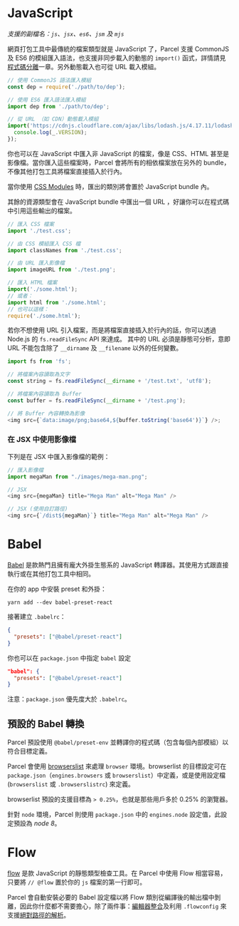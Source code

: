 # JavaScript

_支援的副檔名：`js`、`jsx`、`es6`、`jsm` 及 `mjs`_

網頁打包工具中最傳統的檔案類型就是 JavaScript 了，Parcel 支援 CommonJS 及 ES6 的模組匯入語法，也支援非同步載入的動態的 `import()` 函式，詳情請見[程式碼分離](code_splitting.html)一章。另外動態載入也可從 URL 載入模組。

```javascript
// 使用 CommonJS 語法匯入模組
const dep = require('./path/to/dep');

// 使用 ES6 匯入語法匯入模組
import dep from './path/to/dep';

// 從 URL （如 CDN）動態載入模組
import('https://cdnjs.cloudflare.com/ajax/libs/lodash.js/4.17.11/lodash.min.js').then(() => {
  console.log(_.VERSION);
});
```

你也可以在 JavaScript 中匯入非 JavaScript 的檔案，像是 CSS、HTML 甚至是影像檔。當你匯入這些檔案時，Parcel 會將所有的相依檔案放在另外的 bundle，不像其他打包工具將檔案直接插入於行內。

當你使用 [CSS Modules](https://github.com/css-modules/css-modules) 時，匯出的類別將會置於 JavaScript bundle 內。

其餘的資源類型會在 JavaScript bundle 中匯出一個 URL ，好讓你可以在程式碼中引用這些輸出的檔案。

```javascript
// 匯入 CSS 檔案
import './test.css';

// 由 CSS 模組匯入 CSS 檔
import classNames from './test.css';

// 由 URL 匯入影像檔
import imageURL from './test.png';

// 匯入 HTML 檔案
import('./some.html');
// 或者：
import html from './some.html';
// 也可以這樣：
require('./some.html');
```

若你不想使用 URL 引入檔案，而是將檔案直接插入於行內的話，你可以透過 Node.js 的 `fs.readFileSync` API 來達成。
其中的 URL 必須是靜態可分析，意即 URL 不能包含除了 `__dirname` 及 `__filename` 以外的任何變數。

```javascript
import fs from 'fs';

// 將檔案內容讀取為文字
const string = fs.readFileSync(__dirname + '/test.txt', 'utf8');

// 將檔案內容讀取為 Buffer
const buffer = fs.readFileSync(__dirname + '/test.png');

// 將 Buffer 內容轉換為影像
<img src={`data:image/png;base64,${buffer.toString('base64')}`} />;
```

### 在 JSX 中使用影像檔

下列是在 JSX 中匯入影像檔的範例：

```js
// 匯入影像檔
import megaMan from "./images/mega-man.png";

// JSX
<img src={megaMan} title="Mega Man" alt="Mega Man" />

// JSX (使用自訂路徑)
<img src={`/dist${megaMan}`} title="Mega Man" alt="Mega Man" />
```

# Babel

[Babel](https://babeljs.io) 是款熱門且擁有龐大外掛生態系的 JavaScript 轉譯器。其使用方式跟直接執行或在其他打包工具中相同。

在你的 app 中安裝 preset 和外掛：

```shell
yarn add --dev babel-preset-react
```

接著建立 `.babelrc`：

```json
{
  "presets": ["@babel/preset-react"]
}
```

你也可以在 `package.json` 中指定 `babel` 設定

```json
"babel": {
  "presets": ["@babel/preset-react"]
}
```

注意：`package.json` 優先度大於 `.babelrc`。

## 預設的 Babel 轉換

Parcel 預設使用 `@babel/preset-env` 並轉譯你的程式碼（包含每個內部模組）以符合目標定義。

Parcel 會使用 [browserslist](https://github.com/browserslist/browserslist) 來處理 `browser` 環境。browserlist 的目標設定可在 `package.json`（`engines.browsers` 或 `browserslist`）中定義，或是使用設定檔 (`browserslist` 或 `.browserslistrc`) 來定義。

browserlist 預設的支援目標為 `> 0.25%`，也就是那些用戶多於 0.25% 的瀏覽器。

針對 `node` 環境，Parcel 則使用 `package.json` 中的 `engines.node` 設定值，此設定預設為 _node 8_。

# Flow

[flow](https://flow.org/) 是款 JavaScript 的靜態類型檢查工具。在 Parcel 中使用 Flow 相當容易，只要將 `// @flow` 置於你的 `js` 檔案的第一行即可。

Parcel 會自動安裝必要的 Babel 設定檔以將 Flow 類別從編譯後的輸出檔中剝離，因此你什麼都不需要擔心，除了兩件事：[編輯器整合](https://flow.org/en/docs/editors/)及利用 `.flowconfig` 來支援[絕對路徑的解析](module_resolution.html#flow-的絕對與波浪號路徑解析)。
